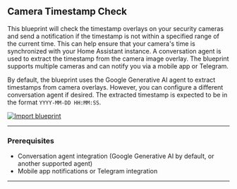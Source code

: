 ## Camera Timestamp Check

This blueprint will check the timestamp overlays on your security cameras and send a notification if the timestamp is not within a specified range of the current time. This can help ensure that your camera's time is synchronized with your Home Assistant instance. A conversation agent is used to extract the timestamp from the camera image overlay. The blueprint supports multiple cameras and can notify you via a mobile app or Telegram.

By default, the blueprint uses the Google Generative AI agent to extract timestamps from camera overlays. However, you can configure a different conversation agent if desired. The extracted timestamp is expected to be in the format `YYYY-MM-DD HH:MM:SS`.

[![Import blueprint](https://my.home-assistant.io/badges/blueprint_import.svg)](https://my.home-assistant.io/redirect/blueprint_import/?blueprint_url=https://github.com/rsiv/home-assistant/blob/main/blueprints/automation/camera-timestamp-check.yaml)

---

### Prerequisites

- Conversation agent integration (Google Generative AI by default, or another supported agent)
- Mobile app notifications or Telegram integration

---
